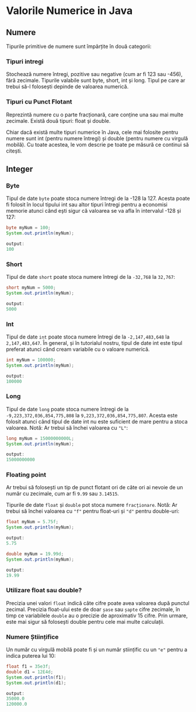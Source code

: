 # Valorile Numerice in Java

## Numere

Tipurile primitive de numere sunt împărțite în două categorii:

### Tipuri intregi

Stochează numere întregi, pozitive sau negative (cum ar fi 123 sau -456), fără zecimale. Tipurile valabile sunt byte, short, int și long. Tipul pe care ar trebui să-l folosești depinde de valoarea numerică.

### Tipuri cu Punct Flotant

Reprezintă numere cu o parte fracționară, care conține una sau mai multe zecimale. Există două tipuri: float și double.

Chiar dacă există multe tipuri numerice în Java, cele mai folosite pentru numere sunt int (pentru numere întregi) și double (pentru numere cu virgulă mobilă). Cu toate acestea, le vom descrie pe toate pe măsură ce continui să citești.

## Integer

### Byte

Tipul de date `byte` poate stoca numere întregi de la -128 la 127. Acesta poate fi folosit în locul tipului int sau altor tipuri întregi pentru a economisi memorie atunci când ești sigur că valoarea se va afla în intervalul -128 și 127:

```java
byte myNum = 100;
System.out.println(myNum);

output:
100
```

### Short

Tipul de date `short` poate stoca numere întregi de la `-32,768` la `32,767`:

```java
short myNum = 5000;
System.out.println(myNum);

output:
5000
```

### Int

Tipul de date `int` poate stoca numere întregi de la `-2,147,483,648` la `2,147,483,647`. În general, și în tutorialul nostru, tipul de date int este tipul preferat atunci când cream variabile cu o valoare numerică.

```java
int myNum = 100000;
System.out.println(myNum);

output:
100000
```

### Long

Tipul de date `long` poate stoca numere întregi de la `-9,223,372,036,854,775,808` la `9,223,372,036,854,775,807`. Acesta este folosit atunci când tipul de date int nu este suficient de mare pentru a stoca valoarea. Notă: Ar trebui să închei valoarea cu `"L"`:

```java
long myNum = 15000000000L;
System.out.println(myNum);

output:
15000000000
```

### Floating point 

Ar trebui să folosești un tip de punct flotant ori de câte ori ai nevoie de un număr cu zecimale, cum ar fi `9.99` sau `3.14515`.

Tipurile de date `float` și `double` pot stoca numere `fracționare`. Notă: Ar trebui să închei valoarea cu `"f"` pentru float-uri și `"d"` pentru double-uri:

```java
float myNum = 5.75f;
System.out.println(myNum);

output:
5.75
```

```java
double myNum = 19.99d;
System.out.println(myNum);

output:
19.99
```

### Utilizare float sau double?

Precizia unei valori `float` indică câte cifre poate avea valoarea după punctul zecimal. Precizia float-ului este de doar `șase` sau `șapte` cifre zecimale, în timp ce variabilele `double` au o precizie de aproximativ 15 cifre. Prin urmare, este mai sigur să folosești double pentru cele mai multe calculații.

### Numere Științifice

Un număr cu virgulă mobilă poate fi și un număr științific cu un `"e"` pentru a indica puterea lui 10:

```java
float f1 = 35e3f;
double d1 = 12E4d;
System.out.println(f1);
System.out.println(d1);

output:
35000.0
120000.0
```

